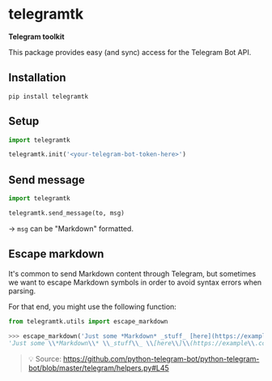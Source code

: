 # telegramtk

**Telegram toolkit**

This package provides easy (and sync) access for the Telegram Bot API.

## Installation

```console
pip install telegramtk
```

## Setup

```python
import telegramtk

telegramtk.init('<your-telegram-bot-token-here>')
```

## Send message

```python
import telegramtk

telegramtk.send_message(to, msg)
```

→ `msg` can be "Markdown" formatted.

## Escape markdown

It's common to send Markdown content through Telegram, but sometimes we want to escape Markdown symbols in order to avoid syntax errors when parsing.

For that end, you might use the following function:

```python
from telegramtk.utils import escape_markdown

>>> escape_markdown('Just some *Markdown* _stuff_ [here](https://example.com/)')
'Just some \\*Markdown\\* \\_stuff\\_ \\[here\\]\\(https://example\\.com/\\)'
```

> 💡 Source: https://github.com/python-telegram-bot/python-telegram-bot/blob/master/telegram/helpers.py#L45
